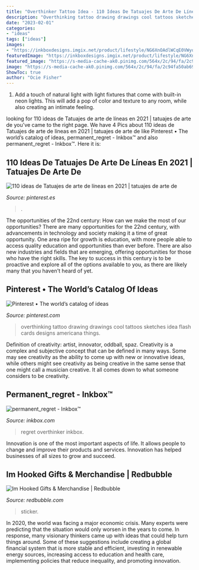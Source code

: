 ```yaml
---
title: "Overthinker Tattoo Idea - 110 Ideas De Tatuajes De Arte De Líneas En 2021"
description: "Overthinking tattoo drawing drawings cool tattoos sketches idea flash cards designs americana things"
date: "2023-02-01"
categories:
- "ideas"
tags: ["ideas"]
images:
- "https://inkboxdesigns.imgix.net/product/lifestyle/NG6XnOAdlWCqE0VWyqlgS7gpjELBvHDacDDh60Y0.jpg?auto=compress"
featuredImage: "https://inkboxdesigns.imgix.net/product/lifestyle/NG6XnOAdlWCqE0VWyqlgS7gpjELBvHDacDDh60Y0.jpg?auto=compress"
featured_image: "https://s-media-cache-ak0.pinimg.com/564x/2c/94/fa/2c94fa50ab699ebc8f7447dc7671b6df.jpg"
image: "https://s-media-cache-ak0.pinimg.com/564x/2c/94/fa/2c94fa50ab699ebc8f7447dc7671b6df.jpg"
ShowToc: true
author: "Ocie Fisher"
---
```



1. Add a touch of natural light with light fixtures that come with built-in neon lights. This will add a pop of color and texture to any room, while also creating an intimate feeling.

	

		
looking for 110 ideas de Tatuajes de arte de líneas en 2021 | tatuajes de arte de you've came to the right page. We have 4 Pics about 110 ideas de Tatuajes de arte de líneas en 2021 | tatuajes de arte de like Pinterest • The world’s catalog of ideas, permanent_regret - Inkbox™ and also permanent_regret - Inkbox™. Here it is:
		
    
## 110 Ideas De Tatuajes De Arte De Líneas En 2021 | Tatuajes De Arte De

<img loading=lazy src="https://i.pinimg.com/236x/1a/1f/62/1a1f6288591ff0e7f9259fc0f535d12d.jpg" onerror="this.onerror=null;this.src='https://tse1.mm.bing.net/th?id=OIP.2uDl43R_WwhsnimZR9MYZgAAAA&amp;pid=15.1';" alt="110 ideas de Tatuajes de arte de líneas en 2021 | tatuajes de arte de">

_Source: pinterest.es_

>. 

	

The opportunities of the 22nd century: How can we make the most of our opportunities?
There are many opportunities for the 22nd century, with advancements in technology and society making it a time of great opportunity. One area ripe for growth is education, with more people able to access quality education and opportunities than ever before. There are also new industries and fields that are emerging, offering opportunities for those who have the right skills. The key to success in this century is to be proactive and explore all of the options available to you, as there are likely many that you haven't heard of yet.

    
## Pinterest • The World’s Catalog Of Ideas

<img loading=lazy src="https://s-media-cache-ak0.pinimg.com/564x/2c/94/fa/2c94fa50ab699ebc8f7447dc7671b6df.jpg" onerror="this.onerror=null;this.src='https://tse3.mm.bing.net/th?id=OIP.vXxpjNAmm0QqmzcozXOGKgHaKM&amp;pid=15.1';" alt="Pinterest • The world’s catalog of ideas">

_Source: pinterest.com_

>overthinking tattoo drawing drawings cool tattoos sketches idea flash cards designs americana things. 

	

Definition of creativity: artist, innovator, oddball, spaz.
Creativity is a complex and subjective concept that can be defined in many ways. Some may see creativity as the ability to come up with new or innovative ideas, while others might see creativity as being creative in the same sense that one might call a musician creative. It all comes down to what someone considers to be creativity.

    
## Permanent_regret - Inkbox™

<img loading=lazy src="https://inkboxdesigns.imgix.net/product/lifestyle/NG6XnOAdlWCqE0VWyqlgS7gpjELBvHDacDDh60Y0.jpg?auto=compress" onerror="this.onerror=null;this.src='https://tse4.mm.bing.net/th?id=OIP.Ej7Qsho_3Xx-21oi_hlN-QHaJQ&amp;pid=15.1';" alt="permanent_regret - Inkbox™">

_Source: inkbox.com_

>regret overthinker inkbox. 

	

Innovation is one of the most important aspects of life. It allows people to change and improve their products and services. Innovation has helped businesses of all sizes to grow and succeed.

    
## Im Hooked Gifts &amp; Merchandise | Redbubble

<img loading=lazy src="https://ih1.redbubble.net/image.2401239456.4328/st,small,507x507-pad,600x600,f8f8f8.jpg" onerror="this.onerror=null;this.src='https://tse2.mm.bing.net/th?id=OIP.5u9jaNR6Y1xFQc4c_wXWkgHaHa&amp;pid=15.1';" alt="Im Hooked Gifts &amp; Merchandise | Redbubble">

_Source: redbubble.com_

>sticker. 

	

In 2020, the world was facing a major economic crisis. Many experts were predicting that the situation would only worsen in the years to come. In response, many visionary thinkers came up with ideas that could help turn things around. Some of these suggestions include creating a global financial system that is more stable and efficient, investing in renewable energy sources, increasing access to education and health care, implementing policies that reduce inequality, and promoting innovation.

